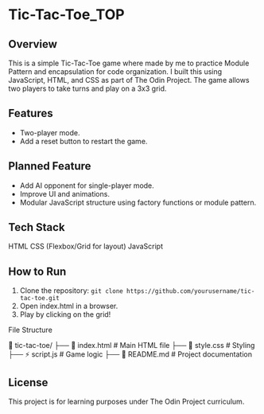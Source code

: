 # Tic-Tac-Toe_TOP
 
## Overview
This is a simple Tic-Tac-Toe game where made by me to practice Module Pattern and encapsulation for code organization. I built this using JavaScript, HTML, and CSS as part of The Odin Project. 
The game allows two players to take turns and play on a 3x3 grid.

## Features
- Two-player mode.
- Add a reset button to restart the game.

## Planned Feature
- Add AI opponent for single-player mode.
- Improve UI and animations.
- Modular JavaScript structure using factory functions or module pattern.

## Tech Stack
HTML
CSS (Flexbox/Grid for layout)
JavaScript

## How to Run

1. Clone the repository:
`git clone https://github.com/yourusername/tic-tac-toe.git`
2. Open index.html in a browser.
3. Play by clicking on the grid!

File Structure

📂 tic-tac-toe/
 ├── 📄 index.html      # Main HTML file
 ├── 🎨 style.css       # Styling
 ├── ⚡ script.js       # Game logic
 ├── 📄 README.md       # Project documentation

## License
This project is for learning purposes under The Odin Project curriculum.
